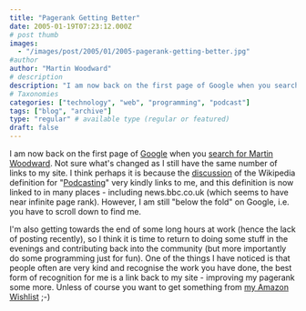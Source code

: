 ```yaml
---
title: "Pagerank Getting Better"
date: 2005-01-19T07:23:12.000Z
# post thumb
images:
  - "/images/post/2005/01/2005-pagerank-getting-better.jpg"
#author
author: "Martin Woodward"
# description
description: "I am now back on the first page of Google when you search for Martin Woodward."
# Taxonomies
categories: ["technology", "web", "programming", "podcast"]
tags: ["blog", "archive"]
type: "regular" # available type (regular or featured)
draft: false
---
```

I am now back on the first page of [Google](http://www.google.co.uk/) when you [search for Martin Woodward](http://www.google.co.uk/search?hl=en&q=Martin+Woodward).  Not sure what's changed as I still have the same number of links to my site.  I think perhaps it is because the [discussion](http://en.wikipedia.org/wiki/Talk:Podcasting) of the Wikipedia definition for "[Podcasting](http://en.wikipedia.org/wiki/Podcasting)" very kindly links to me, and this definition is now linked to in many places - including news.bbc.co.uk (which seems to have near infinite page rank).  However, I am still "below the fold" on Google, i.e. you have to scroll down to find me.  

I'm also getting towards the end of some long hours at work (hence the lack of posting recently), so I think it is time to return to doing some stuff in the evenings and contributing back into the community (but more importantly do some programming just for fun).  One of the things I have noticed is that people often are very kind and recognise the work you have done, the best form of recognition for me is a link back to my site - improving my pagerank some more.  Unless of course you want to get something from [my Amazon Wishlist](http://www.amazon.co.uk/exec/obidos/registry/J6QYKH3Q33OG/woodwardwebcom) ;-)
